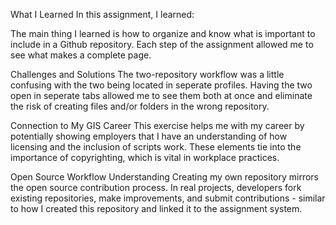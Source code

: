 What I Learned
In this assignment, I learned:

The main thing I learned is how to organize and know what is important to include in a Github repository.
Each step of the assignment allowed me to see what makes a complete page.

Challenges and Solutions
The two-repository workflow was a little confusing with the two being located in seperate profiles. Having the two open in seperate tabs
allowed me to see them both at once and eliminate the risk of creating files and/or folders in the wrong repository.

Connection to My GIS Career
This exercise helps me with my career by potentially showing employers that I have an understanding of how licensing and the inclusion of scripts work.
These elements tie into the importance of copyrighting, which is vital in workplace practices.  

Open Source Workflow Understanding
Creating my own repository mirrors the open source contribution process. In real projects, developers fork existing repositories, make improvements, and submit contributions - similar to how I created this repository and linked it to the assignment system.
